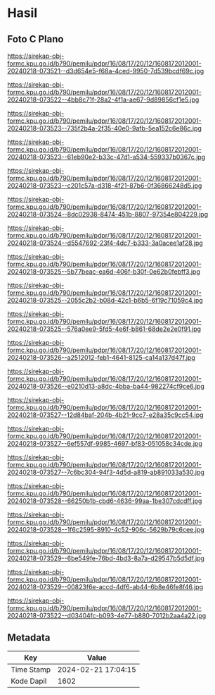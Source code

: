 # Hasil

## Foto C Plano

https://sirekap-obj-formc.kpu.go.id/b790/pemilu/pdpr/16/08/17/20/12/1608172012001-20240218-073521--d3d654e5-f68a-4ced-9950-7d539bcdf69c.jpg

https://sirekap-obj-formc.kpu.go.id/b790/pemilu/pdpr/16/08/17/20/12/1608172012001-20240218-073522--4bb8c71f-28a2-4f1a-ae67-9d89856cf1e5.jpg

https://sirekap-obj-formc.kpu.go.id/b790/pemilu/pdpr/16/08/17/20/12/1608172012001-20240218-073523--735f2b4a-2f35-40e0-9afb-5ea152c6e86c.jpg

https://sirekap-obj-formc.kpu.go.id/b790/pemilu/pdpr/16/08/17/20/12/1608172012001-20240218-073523--61eb90e2-b33c-47d1-a534-559337b0367c.jpg

https://sirekap-obj-formc.kpu.go.id/b790/pemilu/pdpr/16/08/17/20/12/1608172012001-20240218-073523--c201c57a-d318-4f21-87b6-0f36866248d5.jpg

https://sirekap-obj-formc.kpu.go.id/b790/pemilu/pdpr/16/08/17/20/12/1608172012001-20240218-073524--8dc02938-8474-451b-8807-97354e804229.jpg

https://sirekap-obj-formc.kpu.go.id/b790/pemilu/pdpr/16/08/17/20/12/1608172012001-20240218-073524--d5547692-23f4-4dc7-b333-3a0acee1af28.jpg

https://sirekap-obj-formc.kpu.go.id/b790/pemilu/pdpr/16/08/17/20/12/1608172012001-20240218-073525--5b77beac-ea6d-406f-b30f-0e62b0febff3.jpg

https://sirekap-obj-formc.kpu.go.id/b790/pemilu/pdpr/16/08/17/20/12/1608172012001-20240218-073525--2055c2b2-b08d-42c1-b6b5-6f19c71059c4.jpg

https://sirekap-obj-formc.kpu.go.id/b790/pemilu/pdpr/16/08/17/20/12/1608172012001-20240218-073525--576a0ee9-5fd5-4e6f-b861-68de2e2e0f91.jpg

https://sirekap-obj-formc.kpu.go.id/b790/pemilu/pdpr/16/08/17/20/12/1608172012001-20240218-073526--a2512012-feb1-4641-8125-ca14a137d47f.jpg

https://sirekap-obj-formc.kpu.go.id/b790/pemilu/pdpr/16/08/17/20/12/1608172012001-20240218-073526--e0210d13-a8dc-4bba-ba44-982274cf9ce6.jpg

https://sirekap-obj-formc.kpu.go.id/b790/pemilu/pdpr/16/08/17/20/12/1608172012001-20240218-073527--12d84baf-204b-4b21-9cc7-e28a35c9cc54.jpg

https://sirekap-obj-formc.kpu.go.id/b790/pemilu/pdpr/16/08/17/20/12/1608172012001-20240218-073527--6ef557df-9985-4697-bf83-051058c34cde.jpg

https://sirekap-obj-formc.kpu.go.id/b790/pemilu/pdpr/16/08/17/20/12/1608172012001-20240218-073527--7c6bc304-94f3-4d5d-a819-ab891033a530.jpg

https://sirekap-obj-formc.kpu.go.id/b790/pemilu/pdpr/16/08/17/20/12/1608172012001-20240218-073528--66250b1b-cbd6-4636-99aa-1be307cdcdff.jpg

https://sirekap-obj-formc.kpu.go.id/b790/pemilu/pdpr/16/08/17/20/12/1608172012001-20240218-073528--1f6c2595-8910-4c52-906c-5629b79c6cee.jpg

https://sirekap-obj-formc.kpu.go.id/b790/pemilu/pdpr/16/08/17/20/12/1608172012001-20240218-073529--6be549fe-76bd-4bd3-8a7a-d29547b5d5df.jpg

https://sirekap-obj-formc.kpu.go.id/b790/pemilu/pdpr/16/08/17/20/12/1608172012001-20240218-073529--00823f6e-accd-4df6-ab44-6b8e46fe8f46.jpg

https://sirekap-obj-formc.kpu.go.id/b790/pemilu/pdpr/16/08/17/20/12/1608172012001-20240218-073522--d03404fc-b093-4e77-b880-7012b2aa4a22.jpg


## Metadata

| Key        | Value               |
| ---------- | ------------------- |
| Time Stamp | 2024-02-21 17:04:15 |
| Kode Dapil | 1602                |



